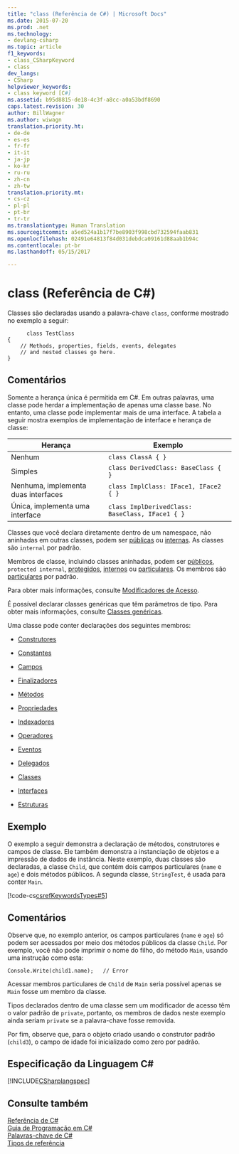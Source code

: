 ```yaml
---
title: "class (Referência de C#) | Microsoft Docs"
ms.date: 2015-07-20
ms.prod: .net
ms.technology:
- devlang-csharp
ms.topic: article
f1_keywords:
- class_CSharpKeyword
- class
dev_langs:
- CSharp
helpviewer_keywords:
- class keyword [C#]
ms.assetid: b95d8815-de18-4c3f-a8cc-a0a53bdf8690
caps.latest.revision: 30
author: BillWagner
ms.author: wiwagn
translation.priority.ht:
- de-de
- es-es
- fr-fr
- it-it
- ja-jp
- ko-kr
- ru-ru
- zh-cn
- zh-tw
translation.priority.mt:
- cs-cz
- pl-pl
- pt-br
- tr-tr
ms.translationtype: Human Translation
ms.sourcegitcommit: a5ed524a1b17f7be8903f998cbd732594faab831
ms.openlocfilehash: 02491e64813f84d031debdca09161d88aab1b94c
ms.contentlocale: pt-br
ms.lasthandoff: 05/15/2017

---
```

# <a name="class-c-reference"></a>class (Referência de C#)
Classes são declaradas usando a palavra-chave `class`, conforme mostrado no exemplo a seguir:  
  
```  
      class TestClass  
{  
    // Methods, properties, fields, events, delegates   
    // and nested classes go here.  
}  
```  
  
## <a name="remarks"></a>Comentários  
 Somente a herança única é permitida em C#. Em outras palavras, uma classe pode herdar a implementação de apenas uma classe base. No entanto, uma classe pode implementar mais de uma interface. A tabela a seguir mostra exemplos de implementação de interface e herança de classe:  
  
|Herança|Exemplo|  
|-----------------|-------------|  
|Nenhum|`class ClassA { }`|  
|Simples|`class DerivedClass: BaseClass { }`|  
|Nenhuma, implementa duas interfaces|`class ImplClass: IFace1, IFace2 { }`|  
|Única, implementa uma interface|`class ImplDerivedClass: BaseClass, IFace1 { }`|  
  
 Classes que você declara diretamente dentro de um namespace, não aninhadas em outras classes, podem ser [públicas](../../../csharp/language-reference/keywords/public.md) ou [internas](../../../csharp/language-reference/keywords/internal.md). As classes são `internal` por padrão.  
  
 Membros de classe, incluindo classes aninhadas, podem ser [públicos](../../../csharp/language-reference/keywords/public.md), `protected internal`, [protegidos](../../../csharp/language-reference/keywords/protected.md), [internos](../../../csharp/language-reference/keywords/internal.md) ou [particulares](../../../csharp/language-reference/keywords/private.md). Os membros são [particulares](../../../csharp/language-reference/keywords/private.md) por padrão.  
  
 Para obter mais informações, consulte [Modificadores de Acesso](../../../csharp/programming-guide/classes-and-structs/access-modifiers.md).  
  
 É possível declarar classes genéricas que têm parâmetros de tipo. Para obter mais informações, consulte [Classes genéricas](../../../csharp/programming-guide/generics/generic-classes.md).  
  
 Uma classe pode conter declarações dos seguintes membros:  
  
-   [Construtores](../../../csharp/programming-guide/classes-and-structs/constructors.md)  
  
-   [Constantes](../../../csharp/programming-guide/classes-and-structs/constants.md)  
  
-   [Campos](../../../csharp/programming-guide/classes-and-structs/fields.md)  
  
-   [Finalizadores](../../../csharp/programming-guide/classes-and-structs/destructors.md)  

-   [Métodos](../../../csharp/programming-guide/classes-and-structs/methods.md)  
  
-   [Propriedades](../../../csharp/programming-guide/classes-and-structs/properties.md)  
  
-   [Indexadores](../../../csharp/programming-guide/indexers/index.md)  
  
-   [Operadores](../../../csharp/programming-guide/statements-expressions-operators/operators.md)  
  
-   [Eventos](../../../csharp/programming-guide/events/index.md)  
  
-   [Delegados](../../../csharp/programming-guide/delegates/index.md)  
  
-   [Classes](../../../csharp/programming-guide/classes-and-structs/classes.md)  
  
-   [Interfaces](../../../csharp/programming-guide/interfaces/index.md)  
  
-   [Estruturas](../../../csharp/programming-guide/classes-and-structs/structs.md)  
  
## <a name="example"></a>Exemplo  
 O exemplo a seguir demonstra a declaração de métodos, construtores e campos de classe. Ele também demonstra a instanciação de objetos e a impressão de dados de instância. Neste exemplo, duas classes são declaradas, a classe `Child`, que contém dois campos particulares (`name` e `age`) e dois métodos públicos. A segunda classe, `StringTest`, é usada para conter `Main`.  
  
 [!code-cs[csrefKeywordsTypes#5](../../../csharp/language-reference/keywords/codesnippet/CSharp/class_1.cs)]  
  
## <a name="comments"></a>Comentários  
 Observe que, no exemplo anterior, os campos particulares (`name` e `age`) só podem ser acessados por meio dos métodos públicos da classe `Child`. Por exemplo, você não pode imprimir o nome do filho, do método `Main`, usando uma instrução como esta:  
  
```  
Console.Write(child1.name);   // Error  
```  
  
 Acessar membros particulares de `Child` de `Main` seria possível apenas se `Main` fosse um membro da classe.  
  
 Tipos declarados dentro de uma classe sem um modificador de acesso têm o valor padrão de `private`, portanto, os membros de dados neste exemplo ainda seriam `private` se a palavra-chave fosse removida.  
  
 Por fim, observe que, para o objeto criado usando o construtor padrão (`child3`), o campo de idade foi inicializado como zero por padrão.  
  
## <a name="c-language-specification"></a>Especificação da Linguagem C#  
 [!INCLUDE[CSharplangspec](../../../csharp/language-reference/keywords/includes/csharplangspec_md.md)]  
  
## <a name="see-also"></a>Consulte também  
 [Referência de C#](../../../csharp/language-reference/index.md)   
 [Guia de Programação em C#](../../../csharp/programming-guide/index.md)   
 [Palavras-chave de C#](../../../csharp/language-reference/keywords/index.md)   
 [Tipos de referência](../../../csharp/language-reference/keywords/reference-types.md)

